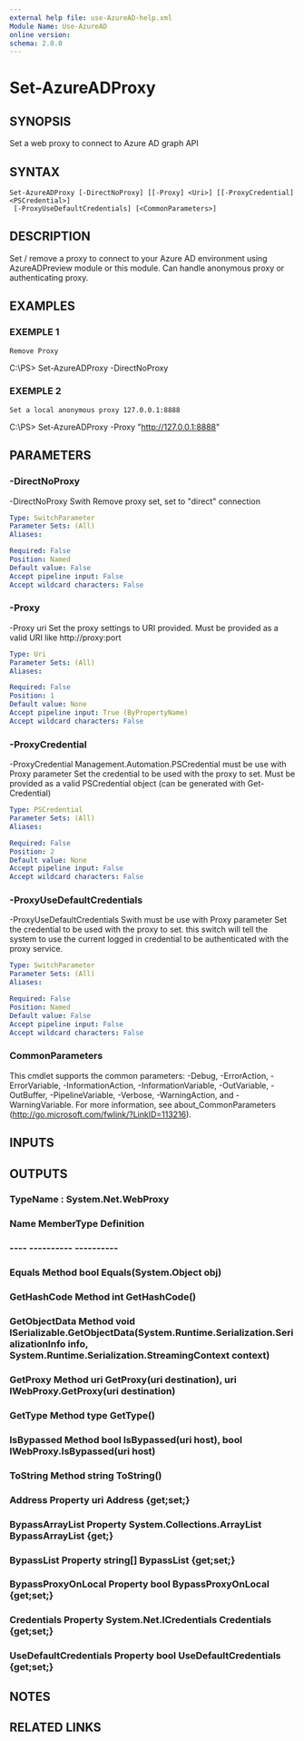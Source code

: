 ```yaml
---
external help file: use-AzureAD-help.xml
Module Name: Use-AzureAD
online version:
schema: 2.0.0
---
```


# Set-AzureADProxy

## SYNOPSIS
Set a web proxy to connect to Azure AD graph API

## SYNTAX

```
Set-AzureADProxy [-DirectNoProxy] [[-Proxy] <Uri>] [[-ProxyCredential] <PSCredential>]
 [-ProxyUseDefaultCredentials] [<CommonParameters>]
```

## DESCRIPTION
Set / remove a proxy to connect to your Azure AD environment using AzureADPreview module or this module.
Can handle anonymous proxy or authenticating proxy.

## EXAMPLES

### EXEMPLE 1
```
Remove Proxy
```

C:\PS\> Set-AzureADProxy -DirectNoProxy

### EXEMPLE 2
```
Set a local anonymous proxy 127.0.0.1:8888
```

C:\PS\> Set-AzureADProxy -Proxy "http://127.0.0.1:8888"

## PARAMETERS

### -DirectNoProxy
-DirectNoProxy Swith
   Remove proxy set, set to "direct" connection

```yaml
Type: SwitchParameter
Parameter Sets: (All)
Aliases:

Required: False
Position: Named
Default value: False
Accept pipeline input: False
Accept wildcard characters: False
```

### -Proxy
-Proxy uri
   Set the proxy settings to URI provided.
Must be provided as a valid URI like http://proxy:port

```yaml
Type: Uri
Parameter Sets: (All)
Aliases:

Required: False
Position: 1
Default value: None
Accept pipeline input: True (ByPropertyName)
Accept wildcard characters: False
```

### -ProxyCredential
-ProxyCredential Management.Automation.PSCredential
   must be use with Proxy parameter
   Set the credential to be used with the proxy to set.
Must be provided as a valid PSCredential object (can be generated with Get-Credential)

```yaml
Type: PSCredential
Parameter Sets: (All)
Aliases:

Required: False
Position: 2
Default value: None
Accept pipeline input: False
Accept wildcard characters: False
```

### -ProxyUseDefaultCredentials
-ProxyUseDefaultCredentials Swith
must be use with Proxy parameter
Set the credential to be used with the proxy to set.
this switch will tell the system to use the current logged in credential to be authenticated with the proxy service.

```yaml
Type: SwitchParameter
Parameter Sets: (All)
Aliases:

Required: False
Position: Named
Default value: False
Accept pipeline input: False
Accept wildcard characters: False
```

### CommonParameters
This cmdlet supports the common parameters: -Debug, -ErrorAction, -ErrorVariable, -InformationAction, -InformationVariable, -OutVariable, -OutBuffer, -PipelineVariable, -Verbose, -WarningAction, and -WarningVariable.
For more information, see about_CommonParameters (http://go.microsoft.com/fwlink/?LinkID=113216).

## INPUTS

## OUTPUTS

### TypeName : System.Net.WebProxy
### Name                  MemberType Definition
### ----                  ---------- ----------
### Equals                Method     bool Equals(System.Object obj)
### GetHashCode           Method     int GetHashCode()
### GetObjectData         Method     void ISerializable.GetObjectData(System.Runtime.Serialization.SerializationInfo info, System.Runtime.Serialization.StreamingContext context)
### GetProxy              Method     uri GetProxy(uri destination), uri IWebProxy.GetProxy(uri destination)
### GetType               Method     type GetType()
### IsBypassed            Method     bool IsBypassed(uri host), bool IWebProxy.IsBypassed(uri host)
### ToString              Method     string ToString()
### Address               Property   uri Address {get;set;}
### BypassArrayList       Property   System.Collections.ArrayList BypassArrayList {get;}
### BypassList            Property   string[] BypassList {get;set;}
### BypassProxyOnLocal    Property   bool BypassProxyOnLocal {get;set;}
### Credentials           Property   System.Net.ICredentials Credentials {get;set;}
### UseDefaultCredentials Property   bool UseDefaultCredentials {get;set;}
## NOTES

## RELATED LINKS
